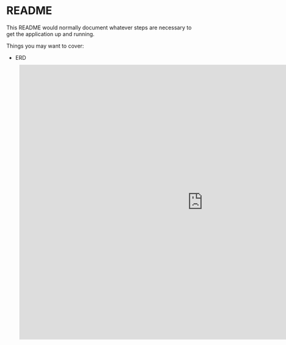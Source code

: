 # README

This README would normally document whatever steps are necessary to get the
application up and running.

Things you may want to cover:

* ERD
    <div style="width: 960px; height: 720px; margin: 10px; position: relative;">
    <iframe allowfullscreen frameborder="0" style="width:960px; height:720px" src="https://www.lucidchart.com/documents/embeddedchart/477281e5-9f99-477e-bbce-087ab512fb80" id="HWhUEjwzLWez"></iframe>
    </div>